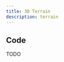 ```yaml
---
title: 3D Terrain
description: terrain
---
```


<script lang="ts">
  import Terrain from "./Terrain.svelte";
</script>

<Terrain />

## Code

TODO
